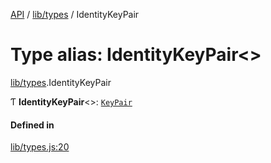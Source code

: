 [API](../README.md) / [lib/types](../modules/lib_types.md) / IdentityKeyPair

# Type alias: IdentityKeyPair<\>

[lib/types](../modules/lib_types.md).IdentityKeyPair

Ƭ **IdentityKeyPair**<\>: [`KeyPair`](../interfaces/lib_types.KeyPair.md)

#### Defined in

[lib/types.js:20](https://github.com/digidem/mapeo-core-next/blob/8584770/lib/types.js#L20)
